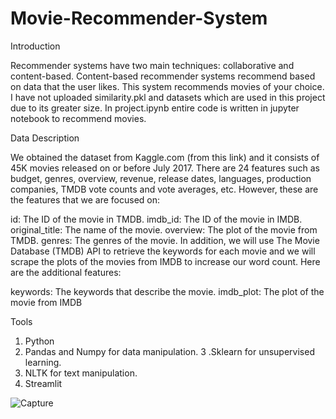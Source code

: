 # Movie-Recommender-System

Introduction

Recommender systems have two main techniques: collaborative and content-based. Content-based recommender systems recommend based on data that the user likes.
This system recommends movies of your choice. I have not uploaded similarity.pkl and datasets which are used in this project due to its greater size. In project.ipynb entire code is written in jupyter notebook to recommend movies.

Data Description

We obtained the dataset from Kaggle.com (from this link) and it consists of 45K movies released on or before July 2017. There are 24 features such as budget, genres, overview, revenue, release dates, languages, production companies, TMDB vote counts and vote averages, etc. However, these are the features that we are focused on:

id: The ID of the movie in TMDB.
imdb_id: The ID of the movie in IMDB.
original_title: The name of the movie.
overview: The plot of the movie from TMDB.
genres: The genres of the movie.
In addition, we will use The Movie Database (TMDB) API to retrieve the keywords for each movie and we will scrape the plots of the movies from IMDB to increase our word count. Here are the additional features:

keywords: The keywords that describe the movie.
imdb_plot: The plot of the movie from IMDB

Tools

1. Python 
2. Pandas and Numpy for data manipulation.
3 .Sklearn for unsupervised learning.
4. NLTK for text manipulation.
5. Streamlit

![Capture](https://user-images.githubusercontent.com/90758723/153012907-8d2579c7-7daa-4a71-9d4b-eb9f67058742.PNG)

